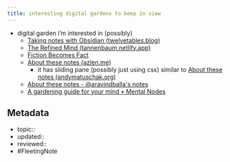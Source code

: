 ```yaml
---
title: interesting digital gardens to keep in view
---
```


- digital garden i’m interested in (possibly)
	- [Taking notes with Obsidian (twelvetables.blog)](https://www.twelvetables.blog/taking-notes-with-obsidian/)
	- [The Refined Mind (tannenbaum.netlify.app)](https://tannenbaum.netlify.app/)
	- [Fiction Becomes Fact](https://fictionbecomesfact.com/)
	- [About these notes (azlen.me)](https://notes.azlen.me/g3tibyfv/)
		- it has sliding pane (possibly just using css) similar to [About these notes (andymatuschak.org)](https://notes.andymatuschak.org/About_these_notes)
	- [About these notes - @aravindballa's notes](https://notes.aravindballa.com/)
	- [A gardening guide for your mind • Mental Nodes](https://www.mentalnodes.com/a-gardening-guide-for-your-mind)

## Metadata
- topic:: 
- updated:: 
- reviewed:: 
- #FleetingNote 
